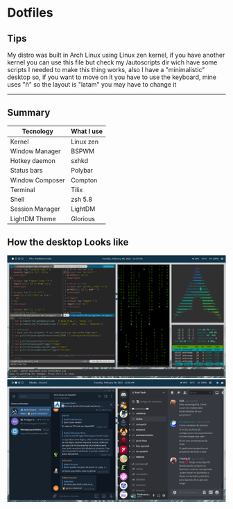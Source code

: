 # Dotfiles

## Tips

My distro was built in Arch Linux using Linux zen kernel, if you have another kernel you can use this file but check my /autoscripts dir wich have some scripts I needed to make this thing works, also I have a "minimalistic" desktop so, if you want to move on it you have to use the keyboard, mine uses "ñ" so the layout is "latam" you may have to change it

---

## Summary

| Tecnology       | What I use |
| --------------- | ---------- |
| Kernel          | Linux zen  |
| Window Manager  | BSPWM      |
| Hotkey daemon   | sxhkd      |
| Status bars     | Polybar    |
| Window Composer | Compton    |
| Terminal        | Tilix      |
| Shell           | zsh 5.8    |
| Session Manager | LightDM    |
| LightDM Theme   | Glorious   |

## How the desktop Looks like

![Desktop](examples/desktop_1.png)
![Apps](examples/desktop_2.png)
